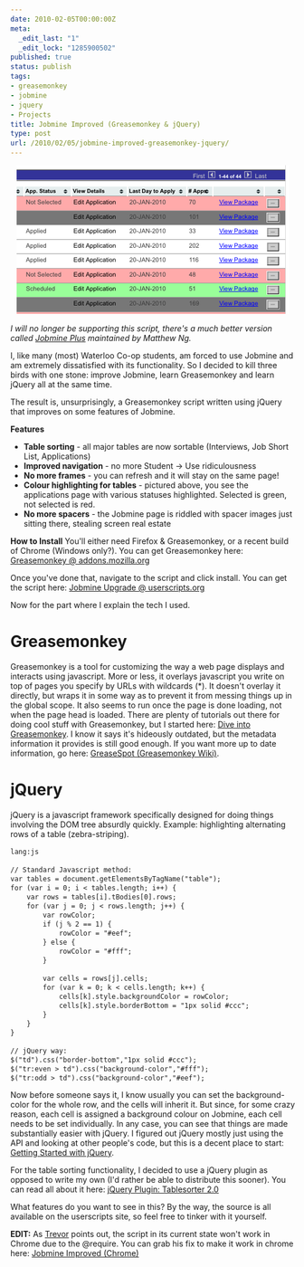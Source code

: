 ```yaml
---
date: 2010-02-05T00:00:00Z
meta:
  _edit_last: "1"
  _edit_lock: "1285900502"
published: true
status: publish
tags:
- greasemonkey
- jobmine
- jquery
- Projects
title: Jobmine Improved (Greasemonkey & jQuery)
type: post
url: /2010/02/05/jobmine-improved-greasemonkey-jquery/
---
```


<div style='text-align: center'>
  <img src="/images/JobmineImproved.png" />
</div>

_I will no longer be supporting this script, there's a much better version 
called [Jobmine Plus](http://userscripts.org/scripts/show/80771) maintained by 
Matthew Ng._

I, like many (most) Waterloo Co-op students, am forced to use Jobmine and am 
extremely dissatisfied with its functionality. So I decided to kill three birds 
with one stone: improve Jobmine, learn Greasemonkey and learn jQuery all at the 
same time.

The result is, unsurprisingly, a Greasemonkey script written using jQuery that improves on some features of Jobmine.

<strong>Features</strong>
<ul>
<li><strong>Table sorting</strong> - all major tables are now sortable (Interviews, Job Short List, Applications)</li>
<li><strong>Improved navigation</strong> - no more Student -> Use ridiculousness</li>
<li><strong>No more frames</strong> - you can refresh and it will stay on the same page!</li>
<li><strong>Colour highlighting for tables</strong> -  pictured above, you see the applications page with various statuses highlighted. Selected is green, not selected is red.</li>
<li><strong>No more spacers</strong> - the Jobmine page is riddled with spacer images just sitting there, stealing screen real estate</li>
</ul>

<strong>How to Install</strong>
You'll either need Firefox & Greasemonkey, or a recent build of Chrome (Windows only?).
You can get Greasemonkey here: <a href="https://addons.mozilla.org/en-US/firefox/addon/748">Greasemonkey @ addons.mozilla.org</a>

Once you've done that, navigate to the script and click install.
You can get the script here: <a href="http://userscripts.org/scripts/show/67574">Jobmine Upgrade @ userscripts.org</a>

Now for the part where I explain the tech I used.

<h1>Greasemonkey</h1>
Greasemonkey is a tool for customizing the way a web page displays and interacts using javascript. More or less, it overlays javascript you write on top of pages you specify by URLs with wildcards (*). It doesn't overlay it directly, but wraps it in some way as to prevent it from messing things up in the global scope. It also seems to run once the page is done loading, not when the page head is loaded. There are plenty of tutorials out there for doing cool stuff with Greasemonkey, but I started here: <a href="http://diveintogreasemonkey.org/helloworld/index.html">Dive into Greasemonkey</a>. I know it says it's hideously outdated, but the metadata information it provides is still good enough. If you want more up to date information, go here: <a href="http://wiki.greasespot.net/Main_Page">GreaseSpot (Greasemonkey Wiki)</a>.

<h1>jQuery</h1>
jQuery is a javascript framework specifically designed for doing things involving the DOM tree absurdly quickly. Example: highlighting alternating rows of a table (zebra-striping).

    lang:js

    // Standard Javascript method:
    var tables = document.getElementsByTagName("table");
    for (var i = 0; i < tables.length; i++) {
        var rows = tables[i].tBodies[0].rows;
        for (var j = 0; j < rows.length; j++) {
            var rowColor;
            if (j % 2 == 1) {
                rowColor = "#eef";
            } else {
                rowColor = "#fff";
            }

            var cells = rows[j].cells;
            for (var k = 0; k < cells.length; k++) {
                cells[k].style.backgroundColor = rowColor;
                cells[k].style.borderBottom = "1px solid #ccc";
            }
        }
    }

    // jQuery way:
    $("td").css("border-bottom","1px solid #ccc");
    $("tr:even > td").css("background-color","#fff");
    $("tr:odd > td").css("background-color","#eef");

Now before someone says it, I know usually you can set the background-color for the whole row, and the cells will inherit it. But since, for some crazy reason, each cell is assigned a background colour on Jobmine, each cell needs to be set individually. In any case, you can see that things are made substantially easier with jQuery. I figured out jQuery mostly just using the API and looking at other people's code, but this is a decent place to start: <a href="http://docs.jquery.com/Tutorials:Getting_Started_with_jQuery">Getting Started with jQuery</a>.

For the table sorting functionality, I decided to use a jQuery plugin as opposed to write my own (I'd rather be able to distribute this sooner). You can read all about it here: <a href="http://tablesorter.com/docs/">jQuery Plugin: Tablesorter 2.0</a>

What features do you want to see in this? By the way, the source is all available on the userscripts site, so feel free to tinker with it yourself.

<strong>EDIT:</strong> As <a href="http://trevorcreech.com/">Trevor</a> points out, the script in its current state won't work in Chrome due to the @require. You can grab his fix to make it work in chrome here: <a href="http://trevorcreech.com/files/jobmine_improved_chome.user.js">Jobmine Improved (Chrome)</a>
